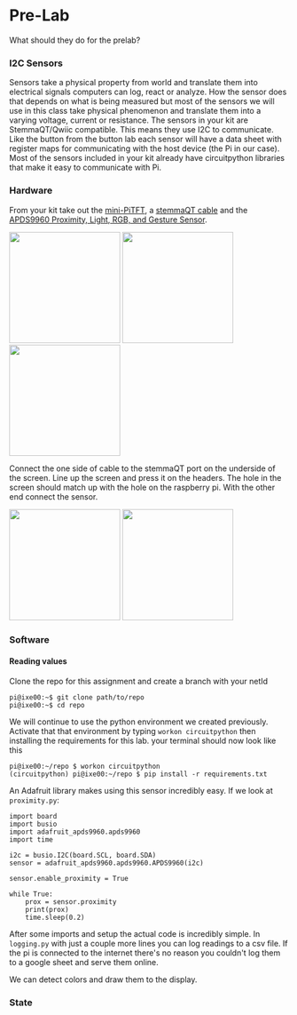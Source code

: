 # Pre-Lab

What should they do for the prelab?

### I2C Sensors

Sensors take a physical property from world and translate them into electrical signals computers can log, react or analyze. How the sensor does that depends on what is being measured but most of the sensors we will use in this class take physical phenomenon and translate them into a varying voltage, current or resistance. The sensors in your kit are StemmaQT/Qwiic compatible. This means they use I2C to communicate. Like the button from the button lab each sensor will have a data sheet with register maps for communicating with the host device (the Pi in our case). Most of the sensors included in your kit already have circuitpython libraries that make it easy to communicate with Pi.

### Hardware

From your kit take out the [mini-PiTFT](https://learn.adafruit.com/adafruit-mini-pitft-135x240-color-tft-add-on-for-raspberry-pi), a [stemmaQT cable](https://www.adafruit.com/product/4210) and the [APDS9960 Proximity, Light, RGB, and Gesture Sensor](https://www.adafruit.com/product/3595). <p float="left">
  <img src="https://cdn-learn.adafruit.com/assets/assets/000/082/842/large1024/adafruit_products_4393_iso_ORIG_2019_10.jpg" height="200" />
  <img src="https://cdn-shop.adafruit.com/970x728/4210-02.jpg" height="200">
  <img src="https://cdn-shop.adafruit.com/1200x900/3595-03.jpg" height="200">
</p>

Connect the one side of cable to the stemmaQT port on the underside of the screen. Line up the screen and press it on the headers. The hole in the screen should match up with the hole on the raspberry pi. With the other end connect the sensor.

<p float="left">
<img src="https://cdn-learn.adafruit.com/assets/assets/000/087/539/medium640/adafruit_products_4393_quarter_ORIG_2019_10.jpg?1579991932" height="200" />
<img src="https://cdn-learn.adafruit.com/assets/assets/000/082/861/original/adafruit_products_image.png" height="200">
</p>

### Software 

#### Reading values

Clone the repo for this assignment and create a branch with your netId

```
pi@ixe00:~$ git clone path/to/repo
pi@ixe00:~$ cd repo
```

We will continue to use the python environment we created previously. Activate that that environment by typing `workon circuitpython` then installing the requirements for this lab.
your terminal should now look like this
```
pi@ixe00:~/repo $ workon circuitpython
(circuitpython) pi@ixe00:~/repo $ pip install -r requirements.txt 
```

An Adafruit library makes using this sensor incredibly easy. If we look at `proximity.py`:

```
import board
import busio
import adafruit_apds9960.apds9960
import time

i2c = busio.I2C(board.SCL, board.SDA)
sensor = adafruit_apds9960.apds9960.APDS9960(i2c)

sensor.enable_proximity = True

while True:
	prox = sensor.proximity
	print(prox)
	time.sleep(0.2)
``` 
After some imports and setup the actual code is incredibly simple. In `logging.py` with just a couple more lines you can log readings to a csv file. If the pi is connected to the internet there's no reason you couldn't log them to a google sheet and serve them online.

We can detect colors and draw them to the display.

### State

